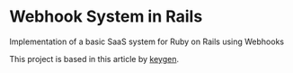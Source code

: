 # Webhook System in Rails

Implementation of a basic SaaS system for Ruby on Rails using Webhooks

This project is based in this article by [keygen](https://keygen.sh/blog/how-to-build-a-webhook-system-in-rails-using-sidekiq/).
